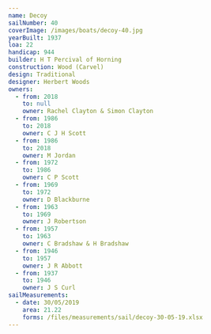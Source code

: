 ```yaml
---
name: Decoy
sailNumber: 40
coverImage: /images/boats/decoy-40.jpg
yearBuilt: 1937
loa: 22
handicap: 944
builder: H T Percival of Horning
construction: Wood (Carvel)
design: Traditional
designer: Herbert Woods
owners:
  - from: 2018
    to: null
    owner: Rachel Clayton & Simon Clayton
  - from: 1986
    to: 2018
    owner: C J H Scott
  - from: 1986
    to: 2018
    owner: M Jordan
  - from: 1972
    to: 1986
    owner: C P Scott
  - from: 1969
    to: 1972
    owner: D Blackburne
  - from: 1963
    to: 1969
    owner: J Robertson
  - from: 1957
    to: 1963
    owner: C Bradshaw & H Bradshaw
  - from: 1946
    to: 1957
    owner: J R Abbott
  - from: 1937
    to: 1946
    owner: J S Curl
sailMeasurements:
  - date: 30/05/2019
    area: 21.22
    forms: /files/measurements/sail/decoy-30-05-19.xlsx
---
```

